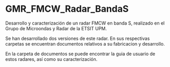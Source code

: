 # GMR_FMCW_Radar_BandaS
Desarrollo y caracterización de un radar FMCW en banda S, realizado en el Grupo de Microondas y Radar de la ETSIT UPM.

Se han desarrollado dos versiones de este radar. En sus respectivas carpetas se encuentran documentos relativos a su fabricacion y desarrollo. 

En la carpeta de documentos se puede encontrar la guia de usuario de estos radares, así como su caracterización.